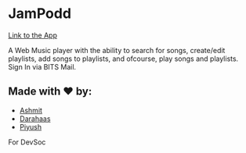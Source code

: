 # JamPodd

[Link to the App](https://jampodd.herokuapp.com)

A Web Music player with the ability to search for songs, create/edit playlists, add songs to playlists, and ofcourse, play songs and playlists. \
Sign In via BITS Mail.

## Made with ♥ by:
- [Ashmit](https://github.com/ashmitkx)
- [Darahaas](https://github.com/darahaas15)
- [Piyush](https://github.com/git-pi-e)

For DevSoc
